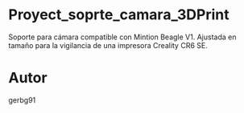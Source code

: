 # Proyect_soprte_camara_3DPrint
 Soporte para cámara compatible con Mintion Beagle V1. Ajustada en tamaño para la vigilancia de una impresora Creality CR6 SE.
# Autor
gerbg91 
